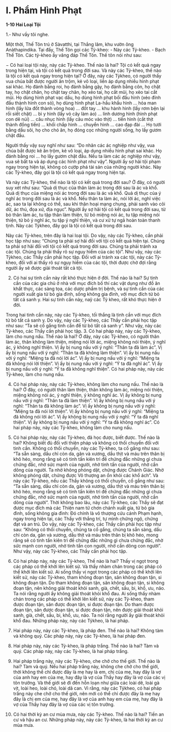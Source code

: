 # I. Phẩm Hình Phạt

**1-10 Hai Loại Tội**

1.- Như vầy tôi nghe.

Một thời, Thế Tôn trú ở Sàvatthi, tại Thắng lâm, khu vườn ông Anàthapindika. Tại đấy, Thế Tôn gọi các
Tỷ-kheo: - Này các Tỷ-kheo. - Bạch Thế Tôn. Các tỷ-kheo ấy vâng đáp Thế Tôn. Thế tôn nói như sau:

− Có hai loại tội này, này các Tỷ-kheo. Thế nào là hai? Tội có kết quả ngay trong hiện tại, và tội có kết
quả trong đời sau. Và này các Tỷ-kheo, thế nào là tội có kết quả ngay trong hiện tại? Ở đây, này các Tỷkheo, có người thấy vua chúa bắt được người ăn trộm, kẻ vô loại, liền áp dụng nhiều hình phạt sai khác.
Họ đánh bằng roi, họ đánh bằng gậy, họ đánh bằng côn, họ chặt tay, họ chặt chân, họ chặt tay chân, họ
xẻo tai, họ cắt mũi, họ xẻo tai cắt mũi. Họ dùng hình phạt vạc dầu, họ dùng hình phạt bối đầu hình (xẻo
đỉnh đầu thành hình con sò), họ dùng hình phạt La-hầu khẩu hình ... hỏa man hình (lấy lửa đốt thành
vòng hoa) ... đốt tay ... khu hành hình (lấy rơm bện lại rồi siết chặt) ... bì y hình (lấy vỏ cây làm áo) ...
linh dương hình (hình phạt con dê núi) ... câu nhục hình (lấy câu móc vào thịt) ... tiền hình (cắt thịt thành
đồng tiền) ... khối chắp hình ... chuyển hình ... cao đạp đài ... Họ tưới bằng dầu sôi, họ cho chó ăn, họ
đóng cọc những người sống, họ lấy gươm chặt đầu.

Người thấy vậy suy nghĩ như sau: “Do nhân các ác nghiệp như vậy, vua chúa bắt được kẽ ăn trộm, kẻ vô
loại, áp dụng nhiều hình phạt sai khác. Họ đánh bằng roi ... họ lấy gươm chặt đầu. Nếu ta làm các ác
nghiệp như vậy, vua sẽ bắt ta và áp dụng các hình phạt như vậy”. Người ấy sợ hãi tội phạm ngay trong
hiện tại, không có cướp phá tài sản của những người khác. Này các Tỷ-kheo, đây gọi là tội có kết quả
ngay trong hiện tại.

Và này các Tỷ-kheo, thế nào là tội có kết quả trong đời sau? Ở đây, có người suy xét như sau: “Quả dị
thục của thân làm ác trong đời sau là ác và khổ. Quả dị thục của miệng nói ác trong đời sau là ác và khổ.
Quả dị thục của ý nghĩ ác trong đời sau là ác và khổ. Nếu thân ta làm ác, nói lời ác, nghĩ việc ác, sao ta
lại không có thể, sau khi thân hoại mạng chung, phải sanh vào cõi dữ, ác thú, đọa xứ, địa ngục”. Người
ấy sợ hãi tội có kết quả trong đời sau, từ bỏ thân làm ác, tu tập thân làm thiện, từ bỏ miệng nói ác, tu tập
miệng nói thiện, từ bỏ ý nghĩ ác, tu tập ý nghĩ thiện, và cư xử tự ngã hoàn toàn thanh tịnh. Này các Tỷkheo, đây gọi là tội có kết quả trong đời sau.

Này các Tỷ-kheo, trên đây là hai loại tội. Do vậy, này các Tỷ-kheo, cần phải học tập như sau: “Chúng ta
phải sợ hãi đối với tội có kết quả hiện tại. Chúng ta phải sợ hãi đối với tội có kết quả trong đời sau.
Chúng ta phải tránh xa các tội. Chúng ta phải thấy rõ sự nguy hiểm của các tội”. Như vậy, này các Tỷkheo, các Thầy cần phải học tập. Ðối với ai tránh xa các tội, này các Tỷ-kheo, đối với ai thấy rõ sự nguy
hiểm của các tội, thời được chờ đợi rằng người ấy sẽ được giải thoát tất cả tội.

2. Có hai sự tinh cần này rất khó thực hiện ở đời. Thế nào là hai? Sự tinh cần của các gia chủ ở nhà với
mục đích bố thí các vật dụng như đồ ăn khất thực, các sàng tọa, các dược phẩm trị bệnh, và sự tinh cần
của các người xuất gia từ bỏ gia đình, sống không gia đình, với mục đích từ bỏ tất cả sanh y. Hai sự tinh
cần này, naỹ các Tỷ kheo, rất khó thực hiện ở đời.

Trong hai tinh cần này, này các Tỷ-kheo, tối thắng là tinh cần với mục đích từ bỏ tất cả sanh y. Do vậy,
này các Tỷ-kheo, các Thầy cần phải học tập như sau: “Ta sẽ cố gắng tinh cần để từ bỏ tất cả sanh y”.
Như vậy, này các Tỷ-kheo, các Thầy cần phải học tập.
3. Có hai pháp này, này các Tỷ-kheo, làm cho nung nấu. Thế nào là hai? Ở đây, này các Tỷ-kheo, có
người thân làm ác, thân không làm thiện, miệng nói lời ác, miệng không nói thiện, ý nghĩ ác, ý không
nghĩ thiện. Vị ấy bị nung nấu vởi ý nghĩ: “Thân ta đã làm ác”. Vị ấy bị nung nấu với ý nghĩ: “Thân ta đã
không làm thiện”. Vị ấy bị nung nấu vởi ý nghĩ: “Miệng ta đã nói lời ác”. Vị ấy bị nung nấu vởi ý nghĩ:
“Miệng ta đã không nói lời thiện”. Vị ấy bị nung nấu vởi ý nghĩ: “Ý ta đã nghĩ ác”. Vị ấy bị nung nấu
vởi ý nghĩ: “Ý ta đã không nghĩ thiện”. Có hai pháp này, này các Tỷ-kheo, làm cho nung nấu.

4. Có hai pháp này, này các Tỷ-kheo, không làm cho nung nấu. Thế nào là hai? Ở đây, có người thân
làm thiện, thân không làm ác, miệng nói thiện, miệng không nói ác, ý nghĩ thiện, ý không nghĩ ác. Vị ấy
không bị nung nấu vởi ý nghĩ: “Thân ta đã làm thiện”. Vị ấy không bị nung nấu với ý nghĩ: “Thân ta đã
không làm ác”. Vị ấy không bị nung nấu vởi ý nghĩ: “Miệng ta đã nói lời thiện”. Vị ấy không bị nung
nấu vởi ý nghĩ: “Miệng ta đã không nói lời ác”. Vị ấy không bị nung nấu vởi ý nghĩ: “Ý ta đã nghĩ
thiện”. Vị ấy không bị nung nấu vởi ý nghĩ: “Ý ta đã không nghĩ ác”. Có hai pháp này, này các Tỷ-kheo,
không làm cho nung nấu.

5. Có hai pháp này, này các Tỷ-kheo, đã học được, biết được. Thế nào là hai? Không biết đủ đối với
thiện pháp và không có thối chuyển đối với tinh cần. Không có thối chuyển, này các Tỷ-kheo, ta cố gắng
như sau: “Ta sẵn sàng, dầu chỉ còn da, gân và xương, dầu thịt và máu trên thân bị khô héo, mong rằng sẽ
có tinh tấn kiên trì đế chứng đắc những gì chưa chứng đắc, nhờ sức mạnh của người, nhờ tinh tấn của
người, nhờ cần dõng của người. Ta nhờ không phóng dật, chứng được Chánh Giác. Nhờ không phóng
dật, chứng được Vô thượng an ổn khỏi các khổ ách”. Và này các Tỷ-kheo, nếu các Thầy không có thối
chuyển, cố gắng như sau: “Ta sẵn sàng, dầu chỉ còn da, gân và xương, dầu thịt và máu trên thân bị khô
héo, mong rằng sẽ có tinh tấn kiên trì đế chứng đắc những gì chưa chứng đắc, nhờ sức mạnh của người,
nhờ tinh tấn của người, nhờ cần dõng của người”. Thời không bao lâu, này các Tỷ-kheo, các Thầy sẽ đạt
được mục đích mà các Thiện nam tử chơn chánh xuất gia, từ bỏ gia đình, sống không gia đình: Ðó chính
là vô thượng cứu cánh Phạm hạnh, ngay trong hiện tại, các Thầy với thắng trí, tự mình chứng ngộ,
chứng đạt và an trú. Do vậy, này các Tỷ-kheo, các Thầy cần phải học tập như sau: “Không có thối
chuyển, chúng ta cố gắng, chúng ta sẵn sàng, dầu chỉ còn da, gân và xương, dầu thịt và máu trên thân bị
khô héo, mong rằng sẽ có tinh tấn kiên trì đế chứng đắc những gì chưa chứng đắc, nhờ sức mạnh con
người, nhờ tinh tấn con người, nhờ cần dõng con người”. Như vậy, này các Tỷ-kheo, các Thầy cần phải
học tập.

6. Có hai pháp này, này các Tỷ-kheo, Thế nào là hai? Thấy vị ngọt trong các pháp có thể khởi lên kiết
sử. Và thấy nhàm chán trong các pháp có thể khởi lên kiết sử. Ai sống thấy vị ngọt trong các pháp có thể
khởi lên kiết sử, này các Tỷ-kheo, tham không đoạn tận, sân không đoạn tận, si không đoạn tận. Do
tham không đoạn tận, sân không đoạn tận, si không đoạn tận, nên không giải thoát khỏi sanh, già, chết,
sầu, bi, khổ, ưu, não. Ta nói rằng người ấy không giải thoát khỏi khổ đau. Ai sống thấy nhàm chán trong
các pháp có thể khởi lên kiết sử, này các Tỷ-kheo, tham được đoạn tận, sân được đoạn tận, si được đoạn
tận. Do tham được đoạn tận, sân được đoạn tận, si được đoạn tận, nên được giải thoát khỏi sanh, già,
chết, sầu, bi, khổ, ưu, não. Ta nói rằng người ấy giải thoát khỏi khổ đau. Những pháp này, này các Tỷkheo, là hai pháp.

7. Hai pháp này, này các Tỷ-kheo, là pháp đen. Thế nào là hai? Không tàm và không quý. Các pháp này,
này các Tỷ-kheo, là hai pháp đen.

8. Hai pháp này, này các Tỷ-kheo, là pháp trắng. Thế nào là hai? Tàm và quý. Các pháp này, này các
Tỷ-kheo, là hai pháp trắng.

9. Hai pháp trắng này, này các Tỷ-kheo, che chở cho thế giới. Thế nào là hai? Tàm và quý. Nếu hai pháp
trắng này, không che chở cho thế giới, thời không thể chỉ được đây là mẹ hay là em, chị của mẹ, hay đây
là vợ của anh hay em của mẹ, hay đây là vợ của Thầy hay đây là vợ của các vị tôn trưởng. Và thế giới sẽ
đi đến hỗn loạn như giữa các loài dê, loài gà vịt, loài heo, loài chó, loài dã can. Vì rằng, này các Tỷkheo, có hai pháp trắng này che chở cho thế giới, nên mới có thể chỉ được đây là mẹ hay đây là chị em
của mẹ, hay đây là vợ của anh hay em của mẹ, hay đây là vợ của Thầy hay đây là vợ của các vị tôn
trưởng.

10. Có hai thời kỳ an cư mùa mưa, này các Tỷ-kheo. Thế nào là hai? Tiền an cư và hậu an cư. Những
pháp này, này các Tỷ-kheo, là hai thời kỳ an cư mùa mưa.


